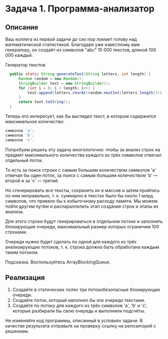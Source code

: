 # Задача 1. Программа-анализатор
## Описание
Ваш коллега из первой задачи до сих пор ломает голову над математической статистикой. Благодаря уже известному вам генератору, он создаёт из символов "abc" 10 000 текстов, длиной 100 000 каждый.

Генератор текстов.

```java
  public static String generateText(String letters, int length) {
      Random random = new Random();
      StringBuilder text = new StringBuilder();
      for (int i = 0; i < length; i++) {
          text.append(letters.charAt(random.nextInt(letters.length())));
      }
      return text.toString();
  }
```
Теперь его интересует, как бы выглядел текст, в котором содержится максимальное количество:

```java
символов 'a';
символов 'b';
символов 'c'.
```
Попробуем решить эту задачу многопоточно: чтобы за анализ строк на предмет максимального количества каждого из трёх символов отвечал отдельный поток.

То есть за поиск строки с самым большим количеством символов 'a' отвечал бы один поток, за поиск с самым большим количеством 'b' — второй и за 'c' — третий.

Но сгенерировать все тексты, сохранить их в массив и затем пройтись по ним неправильно, т. к. суммарно в текстах было бы около 1 млрд. символов, что привело бы к избыточному расходу памяти. Мы можем пойти другим путём и распараллелить этап создания строк и этапы их анализа.

Для этого строки будут генерироваться в отдельном потоке и заполнять блокирующие очереди, максимальный размер которых ограничим 100 строками.

Очереди нужно будет сделать по одной для каждого из трёх анализирующих потоков, т. к. строка должна быть обработана каждым таким потоком.

Подсказка.
Воспользуйтесь ArrayBlockingQueue.

## Реализация
1. Создайте в статических полях три потокобезопасные блокирующие очереди.
2. Создайте поток, который наполнял бы эти очереди текстами.
3. Создайте по потоку для каждого из трёх символов 'a', 'b' и 'c', которые разбирали бы свою очередь и выполняли подсчёты.
   
Не изменяйте код программы, описанный в условиях задачи. В качестве результата отправьте на проверку ссылку на репозиторий с решением.